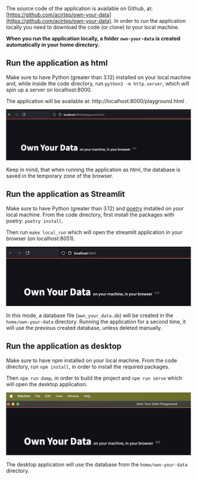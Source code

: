 The source code of the application is available on Github, at: [https://github.com/acirtep/own-your-data](https://github.com/acirtep/own-your-data).
In order to run the application locally you need to download the code (or clone) to your local machine.

**When you run the application locally, a folder `own-your-data` is created automatically in your home directory.**

## Run the application as html
Make sure to have Python (greater than 3.12) installed on your local machine and, while inside the code directory,
run `python3 -m http.server`, which will spin up a server on localhost:8000.

The application will be available at: http://localhost:8000/playground.html .

![serve_as_html](images/serve_as_html.png)

Keep in mind, that when running the application as html, the database is saved in the temporary zone of the browser.

## Run the application as Streamlit

Make sure to have Python (greater than 3.12) and [poetry](https://python-poetry.org/) installed on your local machine.
From the code directory, first install the packages with poetry: `poetry install`.

Then run `make local_run` which will open the streamlit application in your browser (on localhost:8051).

![serve_as_streamlit](images/serve_as_streamlit.png)

In this mode, a database file (`own_your_data.db`) will be created in the `home/own-your-data` directory.
Running the application for a second time, it will use the previous created database, unless deleted manually.

## Run the application as desktop

Make sure to have npm installed on your local machine. From the code directory, run `npm install`, in order to install
the required packages.

Then `npm run dump`, in order to build the project and `npm run serve` which will open the desktop application.

![serve_as_streamlit](images/serve_as_desktop.png)

The desktop application will use the database from the `home/own-your-data` directory.
